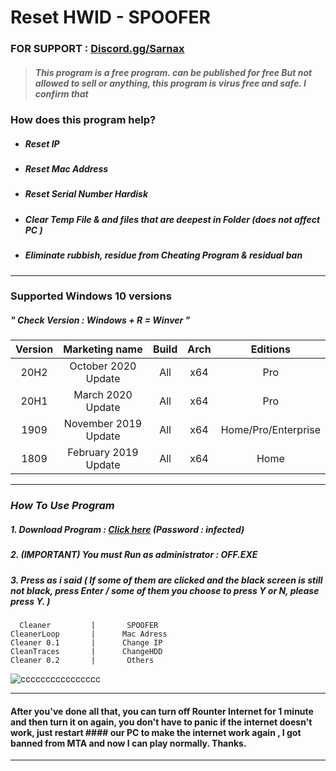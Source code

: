 # Reset HWID - SPOOFER 


### FOR SUPPORT : [Discord.gg/Sarnax](https://discord.com/invite/sarnax) 

> ##### This program is a free program. can be published for free But not allowed to sell or anything, this program is virus free and safe. I confirm that

### How does this program help?
- ##### Reset IP 
- ##### Reset Mac Address
- ##### Reset Serial Number Hardisk
- ##### Clear Temp File & and files that are deepest in Folder (does not affect PC )
- ##### Eliminate rubbish, residue from Cheating Program & residual ban

***

### **Supported** Windows 10 versions   

##### " Check Version : Windows + R = Winver "

|Version|    Marketing name   | Build | Arch |      Editions     | 
|:-----:|:-------------------:|:-----:|:----:|:-----------------:|
| 20H2  | October 2020 Update	     | All |  x64 |Pro|
| 20H1  | March 2020 Update | All |  x64 |Pro|
| 1909  | November 2019 Update     | All |  x64 |Home/Pro/Enterprise|
| 1809  | February 2019 Update| All |  x64 |   Home      |

***


### *How To Use Program*

##### 1. Download Program : [Click here](https://github.com/SarnaxLii/HWID_Spoofer/releases/tag/Spoofer) (Password : infected)
##### 2. (IMPORTANT) You must Run as administrator : OFF.EXE
##### 3. Press as i said ( If some of them are clicked and the black screen is still not black, press Enter / some of them you choose to press Y or N, please press Y. )


```
  Cleaner         |       SPOOFER
CleanerLoop       |      Mac Adress 
Cleaner 0.1       |      Change IP 
CleanTraces       |      ChangeHDD
Cleaner 0.2       |       Others
```
![cccccccccccccccc](https://user-images.githubusercontent.com/85826349/125170871-511eea00-e1db-11eb-93d6-8c6b514a1d62.png)


***

#### After you've done all that, you can turn off Rounter Internet for 1 minute and then turn it on again, you don't have to panic if the internet doesn't work, just restart #### our PC to make the internet work again  , I got banned from MTA and now I can play normally. Thanks.

***
